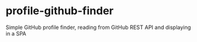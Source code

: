 # profile-github-finder
Simple GitHub profile finder, reading from GitHub REST API and displaying in a SPA
